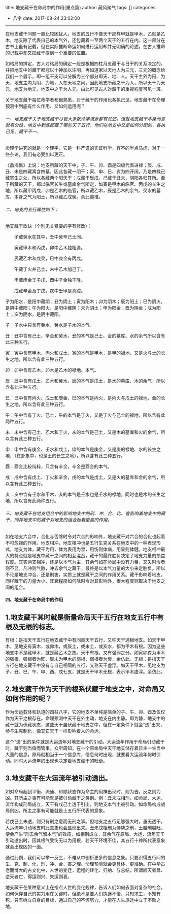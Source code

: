 title: 地支藏干在命局中的作用(重点篇)
author: 藏风聚气
tags: []
categories:
  - 八字
date: 2017-08-24 23:02:00
---

在地支藏干问题一直比较困扰人，地支的五行不像天干那样甲就是甲木，乙就是乙木，地支除了代表自己的本气外，还包藏着一至两个天干的五行在内。这一部分在古书上虽有记载，但在实际推断命运如何进行运用却并无明确的论述，在古人推命的记载中却又把藏干提到一个重要的位置。

如格局的排定，古人对格局的确定一般是根据四柱月支藏干与日干的关系决定的，并把地支中的藏干都冠以十神加以注明，再如道家以天地人为三元，三元的概念给我们一个启示，即一组干支可以分解为三个部分即天、地、人。天干主外为阳、为天，地支主内为阴、为地，人在天地之间，因此地支所藏之干为人，所以天干为天元，地支为地元，地支中之干为人元。由此可见古人对藏干的重视程度可见一斑。

关于地支藏干每位命学者都很熟悉，对于藏干的作用也各执己见。地支藏干在命理预测中到底有什么作用、又如何运用呢？



###### 一、地支藏干关于地支藏干尽管大多数命学流派都有论述，但就地支藏干本身而言就有分歧，地支中到底都藏了哪些天干五行，他们在地支中又是如何分配的，各执己见、藏干不一。

命理学讲究的就是一个理字，它是一科严谨的实证科学，容不的半点马虎，对于一些杂论，我们有必要加以更正。

《蠡海集》上说：地支所藏的天干中，子、午、卯、酉是四极代表进禄；辰、戌、丑、未是四藏寓含四墓，因此各藏一阴干；寅、申、巳、亥为四开阔，乃是四禄己藏寄生之处，所以各藏两个阳天干；戊藏于辰戌，己藏于丑未，阴阳各归其所。至于所藏的天干，都以临官长生或墓库余气所定，如寅是甲木的临官、丙戊的长生之地，所以藏甲丙戊，卯是乙木的临官，所以藏乙木，辰是乙木的余气、癸水的墓库、本身之气为阳土，所以藏乙戊癸。余此类推。



###### 二、地支的五行属性如下：

地支藏干歌诀（个别无关紧要的字有修改）：

　　子藏癸水在其中，丑中癸辛己土同。

　　寅藏甲木和丙戊，卯中乙木独相逢。

　　辰藏乙木和戊癸，巳中庚金有丙戊。

　　午藏丁火并己土，未中乙木加己丁。

　　申藏庚金壬子戊，酉中辛金独丰隆。

　　戌藏辛金及丁戊，亥中壬甲是真踪。



子为阳水，是阳中藏阴；丑为阴土；寅为阳木；卯为阴木；辰为阳土；巳为阴火，是阴中藏阳；午为阳火，是阳中藏阴；未为阴土；申为阳金；酉为阴金；戌为阳土；亥为阴水，是阴中藏阳。

子：子水中只含有癸水，癸水是子水的本气。

丑：丑中含有己土、辛金和癸水，丑的本气是己土、金的墓库、水的余气所以含有此三种五行。

寅：寅中含有甲木、丙火和戊土，寅的本气是甲木，是甲的禄地，又是火与土的长生之地，所以含有此三种五行。

卯：卯中含有乙木，卯木是乙木的禄地、本气。

辰：辰中含有戊土、乙木和癸水，辰的本气是戊土，是水的墓库、木的余气，所以含有此三种五行。

巳：巳中含有丙火、戊土和庚金，巳的本气是丙火，是丙火与戊土的禄地，金的长生之地，所以含有此三种五行。

午：午中含有丁火、己土，午的本气是丁火，又是丁火与己土的禄地，所以含有此两种五行。

未：未中含有己土、乙木和丁火，未的本气是己土，又是木的墓库和火的余气，所以含有此三种五行。

申：申中含有庚金、壬水和戊土，申的本气是庚金，又是庚的禄地、水的长生之地，（在卦象中，也是土的长生之地），所以含有此三种五行。

酉：酉金比较纯粹，只含有辛金，辛金是酉金的本气。

戌：戌中含有戊土、丁火和辛金，戌的本气是戊土，又是火的墓库和金的余气，所以含有此三种五行。

亥：亥中含有壬水和甲木，亥的本气是壬水也是壬水的禄地，同时也是木的长生之地，所以含有此两种五行。



###### 三、地支藏干在地支组合中的影响地支中的刑、冲、合、化、害影响着地支中的藏干，同样地支中的藏干对地支的组合起着重要的作用。

如在地支六合中，合化与否除时令对六合的影响外，地支藏干对六合的合化也起着不可忽视的作用。地支相冲，地支相冲也是五行生克关系在地支中的一种表现形式，地支为体，藏干为用，体为表用为里，用伤则体病，用显则体健。地支相冲最大的特点就是地支中藏干之间的相互混战，藏干的最终胜负决定了地支力量的损益程度。其实两支相冲，还是以本气为主，其余气如在命局中没有力量，又失时令者则不显。凡冲则气散，冲去余气之藏干，最终是以本气力量的大小来定胜负。所以不论是地支冲合、还是刑害，实质上就是藏干之间的作用关系。藏干影响着地支，同样藏干的力量大小、旺衰程度如何除时令对其影响外，很大程度则取决于地支之间的组合。



#### 四、地支藏干在命局中的作用

 1.地支藏干其时就是衡量命局天干五行在地支五行中有根及无根的标志。
 --------
 
有根：是指天干五行在地支藏干中有同类天干五行，又称天干通根地支。如天干甲木，见地支有寅木，或卯木，或辰土，或未土，或亥水，都为甲木有根。因为这些地支中不是藏甲木，就是藏乙木之故。天干有根，又有强弱之分。如寅卯亥为甲木的强根，强根者为旺，辰未为甲木的弱根，弱根者为衰，余仿此。无根：是指天干五行在地支藏干中没有与自己相同的五行，又称天干虚浮。如天干甲木，见地支为子、丑、巳、午、申、酉、戌七支，就是天干甲木无根，表示甲木虚浮。余仿此。



2.地支藏干作为天干的根系伏藏于地支之中，对命局又如何作用的呢？
--------

作为命运载体和轨道的四柱八字，它的地支不单纯是简单的子、午、卯、酉及仅仅作为天干之根存在。命理预测中天干在外主动，地支在内主静。即为静，地支中的藏干就为伏藏状态，这些天干虽伏藏于地支之中，但在一定条件下就会“透”出来，参与生克制化，像其它天干一样影响着人的命运。

这个“透”出的条件就是大运流年对地支藏干的引动。大运流年作用于命局引动藏干时，藏干则当值而管事。众所周知，在一个原命局中天干地支储存着日主一生当中大量的信息，原局就相当于一个信息库，信息何时出现，就要看大运流年何时引动。同时大运流年的出现也决定着地支藏干的旺衰。



3.地支藏干在大运流年被引动透出。
--------

如对命局起到平衡、流通、和顺状态作为命主的用神出现时，则为吉。反之则为凶。其所主之事有可能就是被引动藏干之类别。例：丑未戌相刑，如命局、大运、流年构成刑局成立，天干有戊己土透干引出，则地支本气土被引动。如命局构成战局则凶，所主之事有可能就是土五行所代表的意象。

若戊己土未透，则只有刑之意而无刑之事。但地支之五行足够强大时，虽无透干，大运流年引动地支时此意象也会显现出来。丑未戌相刑为恃势之刑，土越刑越旺，便会产生“刑去余气留本气”的效应，如相刑成立，其余气在原局、大运、流年天干引动透出时，因其根气受伤无以为用根，若天干环境不佳，其五行十神所代表意象就会出现凶的一面。

通过此例，我们可以举一反三，不难从中剖析更多的信息之象。只要识得五行间的生、克、制、化，刑、冲、合、害之理。命理预测就会更具体、更准确。在中华古老而博大的古文化中，人世的变迁，运程的转化、归纳、与总结，所谓顺天者昌、逆天者亡，得运则兴、失运则衰。

地支藏干在某种意义上在指点人世的变化规律，告诉人们如何去面对复杂的社会，如何保存自己的实力用在关键时，但绝不是要人们执迷不悟，只知求生，不知有死。只有树立自身的目标，通过自己的不懈努力，才能在人生旅途中立于不败之地。